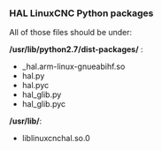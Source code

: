 ### HAL LinuxCNC Python packages

All of those files should be under:

**/usr/lib/python2.7/dist-packages/** :
- _hal.arm-linux-gnueabihf.so
- hal.py
- hal.pyc
- hal_glib.py
- hal_glib.pyc

**/usr/lib/**:
- liblinuxcnchal.so.0
